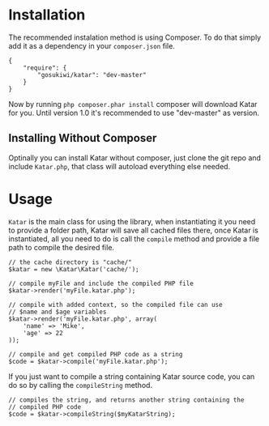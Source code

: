 # Installation
The recommended instalation method is using Composer. To do that simply add it 
as a dependency in your ```composer.json``` file.

    {
        "require": {
            "gosukiwi/katar": "dev-master"
        }
    }

Now by running ```php composer.phar install``` composer will download Katar
for you. Until version 1.0 it's recommended to use "dev-master" as version.

## Installing Without Composer
Optinally you can install Katar without composer, just clone the git repo
and include ```Katar.php```, that class will autoload everything else needed.

# Usage
```Katar``` is the main class for using the library, when instantiating it you 
need to provide a folder path, Katar will save all cached files there, once 
Katar is instantiated, all you need to do is call the ```compile``` method and 
provide a file path to compile the desired file.

    // the cache directory is "cache/"
    $katar = new \Katar\Katar('cache/');

    // compile myFile and include the compiled PHP file
    $katar->render('myFile.katar.php');
    
    // compile with added context, so the compiled file can use
    // $name and $age variables
    $katar->render('myFile.katar.php', array(
        'name' => 'Mike',
        'age' => 22
    ));

    // compile and get compiled PHP code as a string
    $code = $katar->compile('myFile.katar.php');

If you just want to compile a string containing Katar source code, you can do
so by calling the ```compileString``` method.
    
    // compiles the string, and returns another string containing the
    // compiled PHP code
    $code = $katar->compileString($myKatarString);

